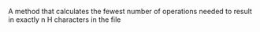  A method that calculates the fewest number of operations needed to result in exactly n H characters in the file
